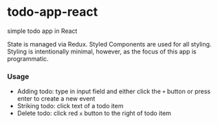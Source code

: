 # todo-app-react

simple todo app in React

State is managed via Redux. Styled Components are used for all styling. Styling is intentionally minimal, however, as the focus of this app is programmatic.

### Usage

- Adding todo: type in input field and either click the `+` button or press enter to create a new event
- Striking todo: click text of a todo item
- Delete todo: click red `x` button to the right of todo item
